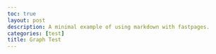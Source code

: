 ```yaml
---
toc: true
layout: post
description: A minimal example of using markdown with fastpages.
categories: [test]
title: Graph Test
---
```

<html>
<head>
  <script type="text/javascript">
  window.onload = function () {
    var chart = new CanvasJS.Chart("chartContainer",
    {

      title:{text: "Amount of sh Ryan gives"},
       data: [
      {
        type: "line",

        dataPoints: [
        { x: new Date(2022, 00, 1), y: 600 },
        { x: new Date(2022, 01, 1), y: 550 },
        { x: new Date(2022, 02, 1), y: 500 },
        { x: new Date(2022, 03, 1), y: 450 },
        { x: new Date(2022, 04, 1), y: 400 },
        { x: new Date(2022, 05, 1), y: 350 },
        { x: new Date(2022, 06, 1), y: 300 },
        { x: new Date(2022, 07, 1), y: 250 },
        { x: new Date(2022, 08, 1), y: 200 },
        { x: new Date(2022, 09, 1), y: 150 },
        { x: new Date(2022, 10, 1), y: 100 },
        { x: new Date(2022, 11, 1), y: 50 }
        ]
      }
      ]
    });

    chart.render();
  }
  </script>
 <script type="text/javascript" src="https://canvasjs.com/assets/script/canvasjs.min.js"></script></head>
<body>
  <div id="chartContainer" style="height: 500px; width: 100%;">
  </div>
</body>
</html>
<html>
<head>
<script type="text/javascript" src="https://canvasjs.com/assets/script/jquery-1.11.1.min.js"></script>
<script type="text/javascript" src="https://canvasjs.com/assets/script/canvasjs.stock.min.js"></script>
<script type="text/javascript">
window.onload = function () {
  var dps1 = [], dps2= [];
  var stockChart = new CanvasJS.StockChart("chartContainer",{
    theme: "light2",
    exportEnabled: true,
    title:{
      text:"StockChart with Date-Time Axis"
    },
    subtitles: [{
      text: "GME Price (in USD)"
    }],
    charts: [{
      axisX: {
        crosshair: {
          enabled: true,
          snapToDataPoint: true
        }
      },
      axisY: {
        prefix: "$"
      },
      data: [{
        type: "candlestick",
        yValueFormatString: "$#,###.##",
        dataPoints : dps1
      }]
    }],
    navigator: {
      data: [{
        dataPoints: dps2
      }],
      slider: {
        minimum: new Date(2021, 01, 01),
        maximum: new Date(2021, 12, 01)
      }
    }
  });
  $.getJSON("https://canvasjs.com/data/docs/btcusd2018.json", function(data) { //https://canvasjs.com/data docs/btcusd2018.json
    for(var i = 0; i < data.length; i++){
      dps1.push({x: new Date(data[i].date), y: [Number(data[i].open), Number(data[i].high), Number(data[i].low), Number(data[i].close)]});
      dps2.push({x: new Date(data[i].date), y: Number(data[i].close)});
    }
    stockChart.render();
  });
}
</script>
</head>
<body>
<div id="chartContainer" style="height: 450px; width: 100%;"></div>
</body>
</html>